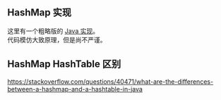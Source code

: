 ## HashMap 实现
这里有一个粗略版的 [Java 实现](./../../../Leetcode%20Practices/algorithms/easy/706%20Design%20HashMap.java)。  
代码模仿大致原理，但是尚不严谨。  
  
## HashMap HashTable 区别
https://stackoverflow.com/questions/40471/what-are-the-differences-between-a-hashmap-and-a-hashtable-in-java  
